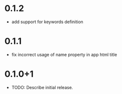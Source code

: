 # 0.1.2

- add support for keywords definition

# 0.1.1

- fix incorrect usage of name property in app html title

# 0.1.0+1

- TODO: Describe initial release.